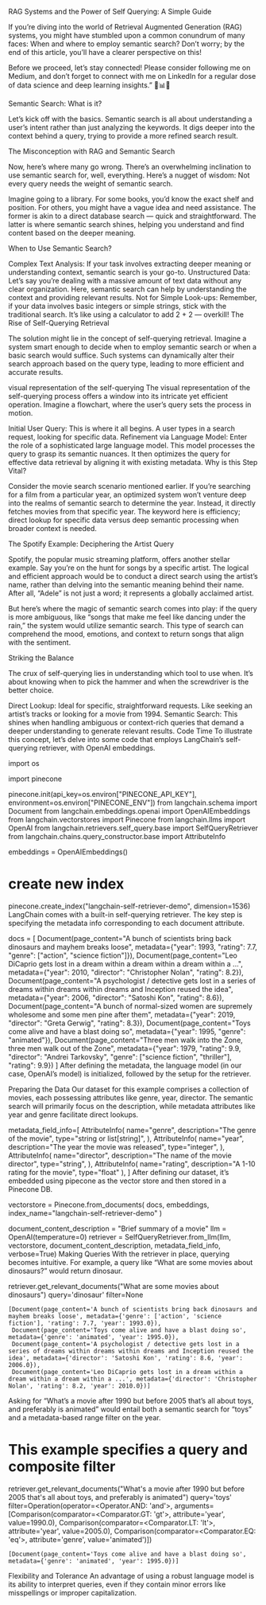 RAG Systems and the Power of Self Querying: A Simple Guide

If you’re diving into the world of Retrieval Augmented Generation (RAG) systems, you might have stumbled upon a common conundrum of many faces: When and where to employ semantic search? Don’t worry; by the end of this article, you’ll have a clearer perspective on this!

Before we proceed, let’s stay connected! Please consider following me on Medium, and don’t forget to connect with me on LinkedIn for a regular dose of data science and deep learning insights.” 🚀📊🤖

Semantic Search: What is it?

Let’s kick off with the basics. Semantic search is all about understanding a user’s intent rather than just analyzing the keywords. It digs deeper into the context behind a query, trying to provide a more refined search result.

The Misconception with RAG and Semantic Search

Now, here’s where many go wrong. There’s an overwhelming inclination to use semantic search for, well, everything. Here’s a nugget of wisdom: Not every query needs the weight of semantic search.

Imagine going to a library. For some books, you’d know the exact shelf and position. For others, you might have a vague idea and need assistance. The former is akin to a direct database search — quick and straightforward. The latter is where semantic search shines, helping you understand and find content based on the deeper meaning.

When to Use Semantic Search?

Complex Text Analysis: If your task involves extracting deeper meaning or understanding context, semantic search is your go-to.
Unstructured Data: Let’s say you’re dealing with a massive amount of text data without any clear organization. Here, semantic search can help by understanding the context and providing relevant results.
Not for Simple Look-ups: Remember, if your data involves basic integers or simple strings, stick with the traditional search. It’s like using a calculator to add 2 + 2 — overkill!
The Rise of Self-Querying Retrieval

The solution might lie in the concept of self-querying retrieval. Imagine a system smart enough to decide when to employ semantic search or when a basic search would suffice. Such systems can dynamically alter their search approach based on the query type, leading to more efficient and accurate results.


visual representation of the self-querying
The visual representation of the self-querying process offers a window into its intricate yet efficient operation. Imagine a flowchart, where the user’s query sets the process in motion.

Initial User Query: This is where it all begins. A user types in a search request, looking for specific data.
Refinement via Language Model: Enter the role of a sophisticated large language model. This model processes the query to grasp its semantic nuances. It then optimizes the query for effective data retrieval by aligning it with existing metadata.
Why is this Step Vital?

Consider the movie search scenario mentioned earlier. If you’re searching for a film from a particular year, an optimized system won’t venture deep into the realms of semantic search to determine the year. Instead, it directly fetches movies from that specific year. The keyword here is efficiency; direct lookup for specific data versus deep semantic processing when broader context is needed.

The Spotify Example: Deciphering the Artist Query

Spotify, the popular music streaming platform, offers another stellar example. Say you’re on the hunt for songs by a specific artist. The logical and efficient approach would be to conduct a direct search using the artist’s name, rather than delving into the semantic meaning behind their name. After all, “Adele” is not just a word; it represents a globally acclaimed artist.

But here’s where the magic of semantic search comes into play: if the query is more ambiguous, like “songs that make me feel like dancing under the rain,” the system would utilize semantic search. This type of search can comprehend the mood, emotions, and context to return songs that align with the sentiment.

Striking the Balance

The crux of self-querying lies in understanding which tool to use when. It’s about knowing when to pick the hammer and when the screwdriver is the better choice.

Direct Lookup: Ideal for specific, straightforward requests. Like seeking an artist’s tracks or looking for a movie from 1994.
Semantic Search: This shines when handling ambiguous or context-rich queries that demand a deeper understanding to generate relevant results.
Code Time
To illustrate this concept, let’s delve into some code that employs LangChain’s self-querying retriever, with OpenAI embeddings.

import os

import pinecone


pinecone.init(api_key=os.environ["PINECONE_API_KEY"], environment=os.environ["PINECONE_ENV"])
from langchain.schema import Document
from langchain.embeddings.openai import OpenAIEmbeddings
from langchain.vectorstores import Pinecone
from langchain.llms import OpenAI
from langchain.retrievers.self_query.base import SelfQueryRetriever
from langchain.chains.query_constructor.base import AttributeInfo


embeddings = OpenAIEmbeddings()
# create new index
pinecone.create_index("langchain-self-retriever-demo", dimension=1536)
LangChain comes with a built-in self-querying retriever. The key step is specifying the metadata info corresponding to each document attribute.

docs = [
    Document(page_content="A bunch of scientists bring back dinosaurs and mayhem breaks loose", metadata={"year": 1993, "rating": 7.7, "genre": ["action", "science fiction"]}),
    Document(page_content="Leo DiCaprio gets lost in a dream within a dream within a dream within a ...", metadata={"year": 2010, "director": "Christopher Nolan", "rating": 8.2}),
    Document(page_content="A psychologist / detective gets lost in a series of dreams within dreams within dreams and Inception reused the idea", metadata={"year": 2006, "director": "Satoshi Kon", "rating": 8.6}),
    Document(page_content="A bunch of normal-sized women are supremely wholesome and some men pine after them", metadata={"year": 2019, "director": "Greta Gerwig", "rating": 8.3}),
    Document(page_content="Toys come alive and have a blast doing so", metadata={"year": 1995, "genre": "animated"}),
    Document(page_content="Three men walk into the Zone, three men walk out of the Zone", metadata={"year": 1979, "rating": 9.9, "director": "Andrei Tarkovsky", "genre": ["science fiction", "thriller"], "rating": 9.9})
]
After defining the metadata, the language model (in our case, OpenAI’s model) is initialized, followed by the setup for the retriever.

Preparing the Data
Our dataset for this example comprises a collection of movies, each possessing attributes like genre, year, director. The semantic search will primarily focus on the description, while metadata attributes like year and genre facilitate direct lookups.

metadata_field_info=[
    AttributeInfo(
        name="genre",
        description="The genre of the movie", 
        type="string or list[string]", 
    ),
    AttributeInfo(
        name="year",
        description="The year the movie was released", 
        type="integer", 
    ),
    AttributeInfo(
        name="director",
        description="The name of the movie director", 
        type="string", 
    ),
    AttributeInfo(
        name="rating",
        description="A 1-10 rating for the movie",
        type="float"
    ),
]
After defining our dataset, it’s embedded using pipecone as the vector store and then stored in a Pinecone DB.

vectorstore = Pinecone.from_documents(
    docs, embeddings, index_name="langchain-self-retriever-demo"
)

document_content_description = "Brief summary of a movie"
llm = OpenAI(temperature=0)
retriever = SelfQueryRetriever.from_llm(llm, vectorstore, document_content_description, metadata_field_info, verbose=True)
Making Queries
With the retriever in place, querying becomes intuitive. For example, a query like “What are some movies about dinosaurs?” would return dinosaur.

retriever.get_relevant_documents("What are some movies about dinosaurs")
    query='dinosaur' filter=None


    [Document(page_content='A bunch of scientists bring back dinosaurs and mayhem breaks loose', metadata={'genre': ['action', 'science fiction'], 'rating': 7.7, 'year': 1993.0}),
     Document(page_content='Toys come alive and have a blast doing so', metadata={'genre': 'animated', 'year': 1995.0}),
     Document(page_content='A psychologist / detective gets lost in a series of dreams within dreams within dreams and Inception reused the idea', metadata={'director': 'Satoshi Kon', 'rating': 8.6, 'year': 2006.0}),
     Document(page_content='Leo DiCaprio gets lost in a dream within a dream within a dream within a ...', metadata={'director': 'Christopher Nolan', 'rating': 8.2, 'year': 2010.0})]
Asking for “What’s a movie after 1990 but before 2005 that’s all about toys, and preferably is animated” would entail both a semantic search for “toys” and a metadata-based range filter on the year.

# This example specifies a query and composite filter
retriever.get_relevant_documents("What's a movie after 1990 but before 2005 that's all about toys, and preferably is animated")
    query='toys' filter=Operation(operator=<Operator.AND: 'and'>, arguments=[Comparison(comparator=<Comparator.GT: 'gt'>, attribute='year', value=1990.0), Comparison(comparator=<Comparator.LT: 'lt'>, attribute='year', value=2005.0), Comparison(comparator=<Comparator.EQ: 'eq'>, attribute='genre', value='animated')])


    [Document(page_content='Toys come alive and have a blast doing so', metadata={'genre': 'animated', 'year': 1995.0})]
Flexibility and Tolerance
An advantage of using a robust language model is its ability to interpret queries, even if they contain minor errors like misspellings or improper capitalization.

